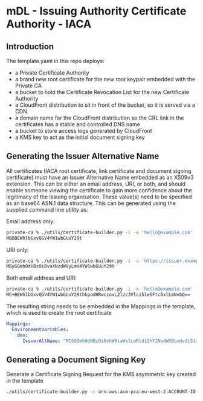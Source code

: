 # mDL - Issuing Authority Certificate Authority - IACA

## Introduction

The template.yaml in this repo deploys:

- a Private Certificate Authority
- a brand new root certificate for the new root keypair embedded with the Private CA
- a bucket to hold the Certificate Revocation List for the new Certificate Authority
- a CloudFront distribution to sit in front of the bucket, so it is served via a CDN
- a domain name for the CloudFront distribution so the CRL link in the certificates has a stable and controlled DNS name
- a bucket to store access logs generated by CloudFront
- a KMS key to act as the initial document signing key

## Generating the Issuer Alternative Name

All certificates (IACA root certificate, link certificate and document signing certificate) must have an Issuer Alternative Name embedded as an X509v3 extension.
This can be either an email address, URI, or both, and should enable someone viewing the certificate to gain more confidence about the legitimacy of the issuing organisation.
These value(s) need to be specified as an base64 ASN.1 data structure.
This can be generated using the supplied command line utility as:

Email address only:

```bash
private-ca % ./utils/certificate-builder.py -i -e 'hello@example.com'
MBOBEWhlbGxvQGV4YW1wbGUuY29t
```

URI only:

```bash
private-ca % ./utils/certificate-builder.py -i -u 'https://issuer.example.com'
MByGGmh0dHBzOi8vaXNzdWVyLmV4YW1wbGUuY29t
```

Both email address and URI:

```bash
private-ca % ./utils/certificate-builder.py -i -e 'hello@example.com' -u 'https://issuer.example.com'
MC+BEWhlbGxvQGV4YW1wbGUuY29thhpodHRwczovL2lzc3Vlci5leGFtcGxlLmNvbQ==
```

The resulting string needs to be embedded in the Mappings in the template, which is used to create the root certificate

```yaml
Mappings:
  EnvironmentVariables:
    dev:
      IssuerAltName: "MCSGImh0dHBzOi8vbW9iaWxlLmRldi5hY2NvdW50Lmdvdi51ay8="  # base64 ASN.1 encoding of "https://mobile.dev.account.gov.uk/"
```

## Generating a Document Signing Key

Generate a Certificate Signing Request for the KMS asymmetric key created in the template

```bash
./utils/certificate-builder.py -c arn:aws:acm-pca:eu-west-2:ACCOUNT-ID:certificate-authority/CA-ID -k arn:aws:kms:eu-west-2:ACCOUNT-ID:key/KMS-KEY-ID -n "Example Issuer Document Signing Certificate" -u "https://mobile.dev.account.gov.uk/"
```
